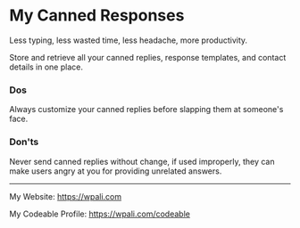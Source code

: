 # My Canned Responses

Less typing, less wasted time, less headache, more productivity.

Store and retrieve all your canned replies, response templates, and contact details in one place.

### Dos
Always customize your canned replies before slapping them at someone's face.

### Don'ts
Never send canned replies without change, if used improperly, they can make users angry at you for providing unrelated answers.


_____________________________________________

My Website: https://wpali.com

My Codeable Profile: https://wpali.com/codeable
